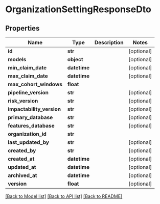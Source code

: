 # OrganizationSettingResponseDto

## Properties
Name | Type | Description | Notes
------------ | ------------- | ------------- | -------------
**id** | **str** |  | [optional] 
**models** | **object** |  | [optional] 
**min_claim_date** | **datetime** |  | [optional] 
**max_claim_date** | **datetime** |  | [optional] 
**max_cohort_windows** | **float** |  | 
**pipeline_version** | **str** |  | [optional] 
**risk_version** | **str** |  | [optional] 
**impactability_version** | **str** |  | [optional] 
**primary_database** | **str** |  | [optional] 
**features_database** | **str** |  | [optional] 
**organization_id** | **str** |  | 
**last_updated_by** | **str** |  | [optional] 
**created_by** | **str** |  | [optional] 
**created_at** | **datetime** |  | [optional] 
**updated_at** | **datetime** |  | [optional] 
**archived_at** | **datetime** |  | [optional] 
**version** | **float** |  | [optional] 

[[Back to Model list]](../README.md#documentation-for-models) [[Back to API list]](../README.md#documentation-for-api-endpoints) [[Back to README]](../README.md)


